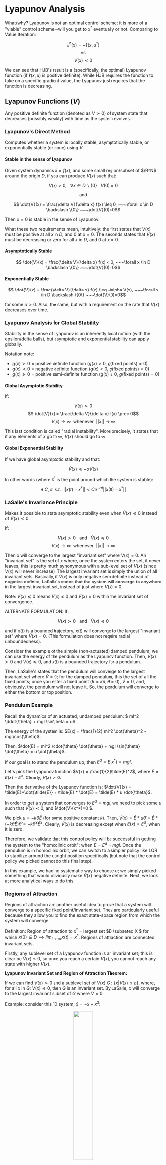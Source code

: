# Lyapunov Analysis

What/why? Lyapunov is not an optimal control scheme; it is more of a "viable" control scheme--will you get to $x^*$ eventually or not. Comparing to Value Iteration:

$$ \dot{J}^*(x) = -\ell(x, u^*) $$
$$ \text{vs} $$
$$ \dot{V}(x) \prec 0 $$

We can see that HJB's result is a (specifically, the optimal) Lyapunov function (if $\ell(x, u)$ is positive definite). While HJB requires the function to take on a specific gradient value, the Lyapunov just requires that the function is decreasing.

## Lyapunov Functions ($V$)

Any positive definite function (denoted as $V \succ 0$) of system state that decreases (possibly weakly) with time as the system evolves.

### Lyapunov's Direct Method

Computes whether a system is locally stable, asymptotically stable, or exponentially stable (or none) using $V$.

#### Stable in the sense of Lyapunov

Given system dynamics $\dot{x} = f(x)$, and some small region/subset of $\R^N$ around the origin $D$, if you can produce $V(x)$ such that:

$$ V(x) > 0, ~~~\forall x \in D \backslash \{0\}~~~ V(0)=0 $$
<center>and</center>

$$ \dot{V}(x) = \frac{\delta V}{\delta x} f(x) \leq 0, ~~~\forall x \in D \backslash \{0\} ~~~\dot{V}(0)=0$$

Then $x=0$ is stable in the sense of Lyapunov.

What these two requirements mean, intuitively: the first states that $V(x)$ must be positive at all $x$ in $D$, and $0$ at $x=0$. The seconds states that $V(x)$ must be decreasing or zero for all $x$ in $D$, and $0$ at $x=0$. 

#### Asymptotically Stable

$$ \dot{V}(x) = \frac{\delta V}{\delta x} f(x) < 0, ~~~\forall x \in D \backslash \{0\} ~~~\dot{V}(0)=0$$


#### Exponentially Stable

$$ \dot{V}(x) = \frac{\delta V}{\delta x} f(x) \leq -\alpha V(x), ~~~\forall x \in D \backslash \{0\} ~~~\dot{V}(0)=0$$

for some $\alpha>0$. Also, the same, but with a requirement on the rate that $V(x)$ decreases over time.

### Lyapunov Analysis for Global Stability

Stability in the sense of Lyapunov is an inherently local notion (with the epsilon/delta balls), but asymptotic and exponential stability can apply globally.

Notation note: 
 - $g(x) \succ 0$ = positive definite function ($g(x) > 0$, $g(\text{fixed points}) = 0$)
 - $g(x) \prec 0$ = negative definite function ($g(x) < 0$, $g(\text{fixed points}) = 0$)
 - $g(x) \succeq 0$ = positive semi-definite function ($g(x) \geq 0$, $g(\text{fixed points}) = 0$)

#### Global Asymptotic Stability

If:

$$ V(x) \succ 0$$
$$ \dot{V}(x) = \frac{\delta V}{\delta x} f(x) \prec 0$$
$$ V(x) \rightarrow \infty ~~\text{whenever}~~ ||x|| \rightarrow \infty$$

This last condition is called "radial instability". More precisely, it states that if any elements of $x$ go to $\infty$, $V(x)$ should go to $\infty$.


#### Global Exponential Stability   

If we have global asymptotic stability and that:

$$ \dot{V}(x) \preceq -\alpha V(x) $$

In other words (where $x^*$ is the point around which the system is stable): 

$$\exists ~C, \alpha ~~s.t.~~ ||x(t)-x^*|| < Ce^{-\alpha t} ||x(0)-x^*||$$


### LaSalle's Invariance Principle

Makes it possible to state asymptotic stability even when $\dot{V}(x) \preceq 0$ instead of $\dot{V}(x) \prec 0$.

If:

$$ V(x) \succ 0 ~~~\text{and}~~~ \dot{V}(x) \preceq 0$$
$$ V(x) \rightarrow \infty ~~\text{whenever}~~ ||x|| \rightarrow \infty$$

Then $x$ will converge to the largest "invariant set" where $\dot{V}(x) = 0$. An "invariant set" is the set of $x$ where, once the system enters the set, it never leaves; this is pretty much synonymous with a sub-level set of $V(x)$ (since $V(x)$ will never increase). The largest invariant set is simply the union of all invariant sets. Basically, if $\dot{V}(x)$ is only negative semidefinite instead of negative definite, LaSalle's states that the system will converge to anywhere in the largest invariant set, instead of just where $V(x)=0$.

Note: $\dot{V}(x) \preceq 0$ means $\dot{V}(x) \leq 0$ and $\dot{V}(x) = 0$ within the invariant set of convergence.

ALTERNATE FORMULATION: If:

$$ V(x) \succ 0 ~~~\text{and}~~~ \dot{V}(x) \preceq 0$$

and if $x(t)$ is a bounded trajectory, $x(t)$ will converge to the largest "invariant set" where $\dot{V}(x) = 0$. (This formulation does not require radial unboundedness).

Consider the example of the simple (non-actuated) damped pendulum; we can use the energy of the pendulum as the Lyapunov function. Then, $V(x) \succ 0$ and $\dot{V}(x) \preceq 0$, and $x(t)$ is a bounded trajectory for a pendulum.

Then, LaSalle's states that the pendulum will converge to the largest invariant set where $\dot{V}=0$; for the damped pendulum, this the set of all the fixed points; once you enter a fixed point ($\theta = k \pi, \dot{\theta}=0$), $\dot{V}=0$, and, obviously, the pendulum will not leave it. So, the pendulum will converge to either the bottom or top position.


### Pendulum Example

Recall the dynamics of an actuated, undamped pendulum: $ ml^2 \ddot{\theta} + mgl \sin\theta = u$.

The energy of the system is: $E(x) = \frac{1}{2} ml^2 \dot{\theta}^2 - mgl\cos(\theta)$.

Then, $\dot{E} = ml^2 \ddot{\theta} \dot{\theta} + mgl \sin{\theta} \dot{\theta} = u \dot{\theta}$.

If our goal is to stand the pendulum up, then $E^d = E(x^*) = mgl$.

Let's pick the Lyapunov function $V(x) = \frac{1}{2}\tilde{E}^2$, where $\tilde{E} = E(x) - E^d$. Clearly, $V(x) \succ 0$.

Then the derivative of the Lyapunov function is: $\dot{V}(x) = \tilde{E}*\dot{\tilde{E}} = \tilde{E} * \dot{E} = \tilde{E} * u \dot{\theta}$.

In order to get a system that converges to $E^d = mgl$, we need to pick some $u$ such that $\dot{V}(x) \prec 0$, and $\dot{V}(x^*)=0 $.

We pick $u=-k\dot{\theta}\tilde{E}$ (for some positive constant $k$). Then, $\dot{V}(x)=\tilde{E}*u \dot{\theta} = \tilde{E}*(-k\dot{\theta}\tilde{E})\dot{\theta} = -k\dot{\theta}^2\tilde{E}^2$. Clearly, $\dot{V}(x)$ is decreasing except when $E(x) = E^d$, when it is zero.

Therefore, we validate that this control policy will be successful in getting the system to the "homoclinic orbit": when $E = E^d = mgl$. Once the pendulum is in homoclinic orbit, we can switch to a simpler policy like LQR to stabilize around the upright position specifically (but note that the control policy we picked cannot do this final step).

In this example, we had no systematic way to choose $u$; we simply picked something that would obviously make $\dot{V}(x)$ negative definite. Next, we look at more analytical ways to do this.


### Regions of Attraction

Regions of attraction are another useful idea to prove that a system will converge to a specific fixed point/invariant set. They are particularly useful because they allow you to find the exact state-space region from which the system will converge.

Definition: Region of attraction to $x^*$ = largest set $D \subseteq X $ for which $x(0) \in D \implies lim_{t \rightarrow \infty} x(t) = x^*$. Regions of attraction are connected invariant sets. 

Firstly, any sublevel set of a Lyapunov function is an invariant set; this is clear bc $\dot{V}(x) \leq 0$, so once you reach a certain $V(x)$, you cannot reach any state with higher $V(x)$.

**Lyapunov Invariant Set and Region of Attraction Theorem:**

If we can find $V(x) \succ 0$ and a sublevel set of $V(x)$ $G: \{x|V(x) \leq \rho\}$, where, for all $x$ in $G$: $\dot{V}(x) \preceq 0$, then $G$ is an invariant set. By LaSalle, $x$ will converge to the largest invariant subset of $G$ where $\dot{V} = 0$.

Example: consider this 1D system, $\dot{x} = -x + x^3$:

<center><img src="Media/1D_system.png" style="width:35%"/></center><br />

Consider the Lyapunov function $V(x) = \frac{1}{2}x^2$. Firstly, observe that we have sublevel sets $G$ at any $|x| < k$. Also, $\dot{V}(x) = -x^2 + x^4$, which is negative for $|x| < 1$. This satisfies the conditions for $|x| < 1$ being a region of attraction. This means, for any $-1 < x(0) < 1$, $x$ will converge to the origin, where $V(0) = 0$.


### Lyapunov Functions with Uncertainty

Imagine you want to prove stability of a system with an uncertain parameter $\alpha_{min} \leq \alpha \leq \alpha_{max}$: $\dot{x} = f_\alpha(x)$. Then we must find a Lyapunov function $V(x)$ where $\dot{V}(x) \leq 0$ for all possible $\alpha$.

Example: consider the same system above with uncertainty: $\dot{x} = -x + \alpha x^3, ~~~ \frac{3}{4} < \alpha < \frac{3}{2}$

<center><img src="Media/region_of_attraction_uncertainty.png" style="width:35%"/></center><br />

As can be seen, the various $\alpha$ change the dynamics slightly, with the blue region representing the smallest region of attraction.

To solve this region of attraction analytically: $\dot{V} = -x^2 +\alpha x^4$ which is negative for $x^2 > \alpha x^4$, or $|x| < \frac{1}{\sqrt{\alpha_{max}}}$.

With other types of uncertainty, the fixed point of the system could shift; the goal in these cases would still be to find the region of attraction, to guarantee that the system will at least reach the region (and it's hard to say anything about the exact point of convergence).

### Barrier Functions

For continuously-differential dynamical system, if you can find a function $B(x)$ where $\forall x, \dot{B}(x) \leq 0$, then the system will never reach states with $B(x(t)) >B(x(0))$. This is useful if we can ensure "failure" regions have higher $B$ values than $x(0)$. 

<br />
<br />

## Lyapunov as an Algorithm

The general idea is this:

Inputs: 
 - system dynamics.
 - parameterized family of polynomial/trigonometric functions for the Lyapunov function (technically, you pass in a vector of "nonlinear basis functions" and a vector of decision variables).

Output: Coefficients for the polynomial + certificate of stability $\forall x$.

Example poly/trig function family for the pendulum: $V = (a - bc_0 + cs_0\dot{\theta}_0 + ds_0^2 + ec_0^2 + f\dot{\theta}^2_0)$

You formulate an optimization problem to solve for the the coefficients of the nonlinear basis functions.

### Computing Lyapunov Functions using Linear Programming and Sampling

With system dynamics: $\dot{x} = f(x)$

We parameterize the Lyapunov function like so:

$$V(x) = \sum_{j=0}^J \alpha_j \phi_j(x) = \alpha^T \phi(x)$$

where each $\phi_j(x)$ is some nonlinear basis function (of which there are a total of $J$). We would typically manually select the basis functions based on prior knowledge about the dynamics of the system (i.e. a single pendulum might have $1$, $\theta$, $\cos \theta$, $\sin \theta$, $\cos^2 \theta$, $\theta^2$ as its basis functions).

We sample a bunch of states $x_i$. Make Lyapunov function; pick $\alpha$ to satisfy all of these constraints:

$$ \forall x_i ~~~~V(0) = 0, ~~~~V(x_i) > \epsilon x_i^Tx_i, ~~~~\dot{V}(0) = 0, ~~~~\dot{V}(x_i) = \frac{\delta V}{\delta x} \bigg|_{x=x_i} f(x_i)< -\epsilon x_i^Tx_i$$

Basically, we're adding constraints to the program that $V(0)$ and $\dot{V}(0)$ are $0$, $V(x)$ is positive definite and radially unbounded, and the derivative of $V(x)$ is negtive definite/strictly decreasing (to guarantee asymptotic stability).

Plugging in our parameterization of $V(x)$, we get linear constraints in terms of $\alpha$ (the nonlinear terms will be evaluated at each $x_i$ and will become constants):

$$ V(0) = 0, ~~~~\alpha^T \phi(x_i) > \epsilon x_i^Tx_i, ~~~~\dot{V}(0) = 0, ~~~~\alpha^T \frac{\delta \phi}{\delta x} f(x_i) < -\epsilon x_i^Tx_i$$

With just these linear constriant and no objective, an LP solder could return any feasible $\alpha$, so to ensure a more reasonable answer, we add the linear objective: $ min_\alpha | \dot{V}(x_i)+1|$ (try to make gradient of $V(x)$ 1).

This probably works (assuming enough samples $x_i$), but since we only validate the Lyapunov function constraints on finite # of samples $x_i$, no certificate of stability.


### Computing Lyapunov Functions for Linear Systems

If our system satisfies $\dot{x} = Ax$ (it's a linear system), we can solve a Lyapunov equation analytically and quite easily.

For linear systems, valid Lyapnuov functions only exist of the (quadratic) form:

$$V(x) = x^TPx,~~~ P = P^T \succ 0$$

$$\dot{V}(x)  = \frac{\delta V}{\delta x} f(x) = 2x^TPAx= x^TPAx + x^TA^TPx \prec 0$$

If we find a valid lyapunov function, we guarantee global exponential stability (exponential because $\dot{V}(x) = -\alpha V(x)$).

(Note that $V(x)$ does satisfy radial unboundedness bc $P \succ 0$. Also, note that $x^TPAx = x^TA^TPx$ because they are both scalars, and $(x^TPAx)^T = x^TA^TPx$.)

To satisfy the $\dot{V}(x)\prec 0$, we just need (since the $x^Tx \geq 0$):

$$PA+A^TP \prec 0$$

This can be formulated as an SDP with decision variable $P$ and constraints (note that you can easily express a negative semidefinite constraint as a PSD constraint by multiplying by $-1$ and flipping the inequality): 

$$ P \succeq 0, ~~~PA + A^TP \preceq 0 $$ 

**Sidenote**: for linear systems, it's obvious that SDP is a bit overkill; instead, if $A$ is stable (all its eigenvalues have negative real parts $\rightarrow$ system's response decays to zero at $t=\infty$), then we can just solve for $P \succeq 0$ for any $Q = Q^T \succ 0$: $ PA + A^T P = -Q$

This method of solving the Lyapunov function of a linear system can also be used to propose Lyapunov functions for nonlinear systems by performing a linearization, and often works for proving local stability (and can be supplemented with region of attraction analysis).


#### Example: Lyapunov analysis for linear system with uncertainty

Suppose you have a linear system $\dot{x} = Ax$ with $A$ unknown, but bounded. Then we define some $A_i$ that represent the vertices of the convex set bounding the set of possible $A$.

Then, the solve the SDP for $P$ (yielding the Lyapunov function for this uncertain system):

$$ P \succeq 0, ~~~\forall i, P A_i + A_i^T P \preceq 0$$

Note that in this case with multiple $A_i$, it's possible that $P$ is unsolvable even if all the $A_i$ are stable. This is simply because the quadratic form of $V(x)$ is not expressive enough.


### Computing Lyapunov Functions for Global Stability for Polynomial Systems using SOS

Now, we show how to solve Lyapunov functions for systems with polynomial dynamics.

We parameterize our Lyapunov function like so (where $\alpha \geq 0$): 

$$V_\alpha(x) = \alpha_0 + \alpha_1 x_1 + \alpha_2 x_2 + \alpha_3 x_1x_2 + \alpha_4 x_1^2 ...$$

Our first goal will be to re-express this as a Sum of Squares (SOS). This means, given $\phi(x)$, a vector of hand-selected nonlinear basis functions (i.e. $\begin{bmatrix}
1 \\
x \\
y \\
xy \\
x^2 \\
...
\end{bmatrix}$), finding some $P$ satisfying:

$$ V_\alpha(x) = \alpha_0 + \alpha_1 x_1 + \alpha_2 x_2 + \alpha_3 x_1x_2 + \alpha_4 x_1^2 ... = \phi^T(x) P \phi(x), ~~~P \succeq 0$$

$$ -\dot{V}_\alpha(x) = - \frac{\delta V_\alpha}{\delta x} f(x) = \phi^T(x) Q \phi(x)  ~~~Q \succeq 0$$

Note that $\phi(x)$ only needs to contain monomials up to $\frac{1}{2}$ the degree of the $V_\alpha(x)$.

If we can solve this optimization for both $\alpha$, $P$, and $Q$, then we have a valid Lyapunov equation. The key reason this works for polynomial dynamics is that, firstly, $V_\alpha(x)$ is still positive semidefinite; and, secondly, if $f(x)$ is polynomial, $\frac{\delta V_\alpha}{\delta x} f(x)$ is also a polynomial, so it's still possible to express this as a SOS, ensuring $\dot{V}_\alpha(x)$ is negative semidefinite.

The optimization itself should be solved using an SDP; $P \succeq 0$ and $Q \succeq 0$ are clearly PSD constraints, and the "SOS" equalities $\alpha_0 + \alpha_1 x_1 + \alpha_2 x_2 + ... = \phi^T(x) P \phi(x)$ are actually just linear equality constraints.

In practice, you can use an "SOS" optimization solver, which will take "SOS" constraints and automatically determine the appropriate basis functions $\phi(x)$, and solve $P$ and $Q$ behind the scenes (they are not actually needed for the final Lyapunov function $V(x)$). In this case, you would express the optimization like so:

$$ \text{find } \alpha: ~~~~~~~~~V_\alpha(x) \text{ is SOS},~~~V_\alpha(0) = 0, ~~~P \succeq 0$$
$$ ~~~~~~~~~~~-\dot{V}_\alpha(x) = - \frac{\delta V_\alpha}{\delta x} f(x) \text { is SOS} $$

A similar formulation works for not just polynomials, but $\sin$ and $\cos$ too. You just need to account for trigonometric identities with the linear constraints that match the polynomial terms to basis function terms.

Note however, that it's not always possible to solve for $V_\alpha(x)$ given polynomial dynamics, though these cases are rare and generally engineered.


<!-- The set of PSD matrices between (i.e. interpolated between) two PSD matrices is a convex set (all matrices remain PSD) $\rightarrow$ searching this space is a convex optimization. -->

#### Drawback of SOS

Does not scale well with dimension; higher dimension --> exponentially large monomial basis --> exponentially many decision variables.


#### Example: Searching for a Lyapunov function via SOS

Consider a system with nonlinear dynamics:

$$ \dot{x}_0 = -x_0 - 2x_1^2 ~~~~~~~~~~~~~$$
$$ \dot{x}_1 = -x_1 - x_0x_1 - 2x_1^3 $$

Let's parameterize the Lyapunov function:

$$V(x) = c_0 + c_1x_0 + c_2x_1 + c_3x_0^2 + c_4x_0x_1 + c_5x_1^2$$

Then we set the constraints of our optimization (where $c$ are the decision variables): 

$$ V(x) \text{ is SOS}, ~~~ -\dot{V}(x) \text{ is SOS} $$

We also add the constraint $V(0) = 0$, and $V([1,0])= 1$ to ensure all the $c$ remain a reasonable scale.

Then, we plug this optimization into our solver, we come out with correct values of $c$ for a valid Lyapunov function: $V(x) = x_0^2+ 2x_1^2$.



### S-Procedure: Region of Attraction Estimation for Polynomial Systems

The SOS optimization method above for solving a Lyapunov equation for global stability to a fixed point is often not possible--most systems are not globally stable. A more practical approach is to find the region of attraction to that fixed point (and we can evaluate if this is large enough for our purposes).

We can treat SOS optimization like an oracle--it takes questions of the form "is $p(x) \geq 0 ~\forall x$?" Then, to check a region of attraction's stability, we need to re-express $p(x)$ so that it is trivially $\geq 0$ outside of the region, and non-trivial inside the region.

If we define the region like so: $\{ x | g(x) \leq 0 \}$ where $g(x)$ are polynomials, then the goal is to solve this optimization for $\alpha$:

$$ p(x) + \lambda_\alpha^T(x)g(x) \text{ is SOS}, ~~~\lambda_\alpha(x) \text{ is SOS}$$

where $\lambda_\alpha(x)$ is parameterized by some polynomial of $x$: $\lambda_\alpha(x) = \alpha_0 + \alpha_1 x + \alpha_2 x ...$

The idea is that, inside the region, $g(x) \leq 0$ (and ideally is close to $0$), and $\lambda_\alpha(x)$ must be positive, so $p(x)$ is relatively unaffected (and at least wont be deemed $\geq 0$ when it's not). Outside the region, $g(x) > 0$, so p(x) gets a positive number added to it, trivializing the requirement that $p(x) \geq 0$.

We use this shorthand to demonstrate that certification by S-procedure: $g(x)
 \leq 0 \implies p(x) \geq 0$ (aka, if we're inside the region, then $p(x) \geq 0$).

<!-- If, instead, our region of attraction is defined as $\{x | g(x) = 0\}$, then we can simplify the optimization to this (searching for $\alpha$):

$$ p(x) + \lambda_\alpha^T(x)g(x) \text{ is SOS}$$

$\lambda_\alpha(x)$ contributes nothing inside the region of attraction ...?? -->


### Applying SOS Region of Attraction Estimation to Lyapunov (for Polynomial Systems)

To validate a Lyapunov function within a region of attraction:

Let's define the region of attraction using sublevel sets of our Lyapunov function: $V(x) \leq \rho$ (sublevel sets of the Lyapunov function are invariant sets). Then our Lyapunov function must satisfy $V(x) \succ 0$ and $\dot{V}(x) \prec 0 ~~~\forall x \in \{x | V(x) \leq \rho\}$.

Applying the same method as above, we need to solve for $\alpha$:

$$ -\dot{V}(x) = \lambda_\alpha(x)(\rho - V(x)) \text{ is SOS}, ~~~ \lambda_\alpha(x) \text{ is SOS} $$

In other words:

$$ \dot{V}(x) + \lambda_\alpha(x)(\rho - V(x)) \text{ is SOS}, ~~~ \lambda_\alpha(x) \text{ is SOS} $$

This is limited; it requires a Lyapunov candidate $\rho$ and simply produces a certificate (however, if you linearize the system, you could easily find a candidate Lyapunov using SDP as shown above, so this method isn't entirely useless). If we want to at least leave $\rho$ an unknown (i.e. to solve for the largest region of attraction), we cannot simply make $\rho$ a decision variable; this will introduce bilinearity between deision variables, breaking convexity of the optimization. It is, however, easy to simply run this optimization multiple times with different $\rho$ and perform a linear search for the best $\rho$


### SOS Region of Attraction Estimation - Another (equality-constrained) Formulation

Single convex optimization for both $\lambda(x), \rho$:

<center><img src="Media/roa_opt.png" style="width:45%"/></center><br />

where $d$ is a fixed positive integer.

Rough intuitive explanation: whenever $\dot{V}(x) =0$, either $x=0$ or $V(x) \geq \rho$. Because $V(x)$ and $\dot{V}(x)$ are smooth/continuous functions, we know that all $x$ between $x=0$ and $\dot{V}(x) =0$ (which is the region with $V(x) < \rho$) uniformly have either $\dot{V}(x) < 0$ or $\dot{V}(x) > 0$ (in the latter case, we can flip $V$ to get to $\dot{V}(x) < 0$, certifying the Lyapunov function).

This formulation is better because it eliminates the constriant on $\lambda(x)$ being SOS, and equality-constrained optimizations are generally easier than inequality-constrained. Also, you solve $\rho$ in one shot.

Note: slight variation (that performs worse) of this formulation + better explanation here: https://deepnote.com/workspace/michael-zengs-workspace-61364779-69ef-470a-9f8e-02bf2b4f369c/project/09-Lyapunov-Analysis-Duplicate-ff419dae-7075-4fda-81b6-c34b9f2ceae3/notebook/efbe75f564bf45e6b2e9ee8fcedc3252#c3fb69b5e9024445aa41fad0d7c0efe0


### Solving for Lyapunov Function and Region of Attraction using SOS

First, add simple constraints for a valid Lyapunov function:

$$ V(0) = 0, ~~~V(x)= \epsilon x^Tx \text{ is SOS} $$

(the $x^Tx$ term just ensures $V(x)$ is strictly positive definite).

We need to optimize a few things here--the parameters of $V(x)$, and $\lambda$ and $\rho$ to certify stability in a RoA. There is no way to make this a single convex optimization--instead we will solve using alternating convex optimizations between $V(x)$ and $\lambda, \rho$:

1. Fix $V(x)$, solve for $\lambda$ and $\rho$:

<center><img src="Media/roa_opt.png" style="width:45%"/></center><br />

(identical to the optimization for certifying a RoA shown above).

2. Update $V(x)$ to $V(x)/\rho$. 

2. Fix $\lambda(x)$ and solve for $V(x) = x^TPx$ (for the linearized dynamics case):

<center><img src="Media/lyapunov_and_roa_opt.png" style="width:45%"/></center><br />


### Lyapunov for Control Design for Polyomial Systems

Parameterize controller as $u =K(x)$ where $K(x)$ is a polynomial vector.

Applying Lyapunov conditions for global stability with control-affine dynamics:

$$ \dot{V}(x) = \frac{\delta V}{\delta x} [f_1(x) + f_2(x) K(x)] $$

We see that solving the optimization for the parameters of both $V(x)$ and $K(x)$ results in bilinearity $\rightarrow$ non-convexity. To overcome this issue, we can do an "alternating" optimization; we first fix $V$, optimize $K$, then fix $K$ and optimize $V$, and so on.

This requires a feasible initial guess for $V$ or $K$; one way we can do this is to linearize the system around the fixed point and use LQR to solve for a control policy for an initial guess for $K$.

If we do not seek to solve for global stability, and instead, for a region of attraction, then we must alternate between 3 optimizations: for $V$, for $K$, and for $\lambda$ and $\rho$.

Although this alternating convex optimization is a non-convex joint operation, it staisfies recursive fasibility (once we have found a feasible solution, we will not lose it) and monotonic improvement (on each objective).

The expression of the nonconvex optimization for $V$, $K$, $\lambda$, and $\rho$:

<center><img src="Media/certified_control_design_lyapunov.png" style="width:55%"/></center><br />

The alternating convex optimization version:

<center><img src="Media/certified_control_design_lyapunov_alternations.png" style="width:60%"/></center><br />